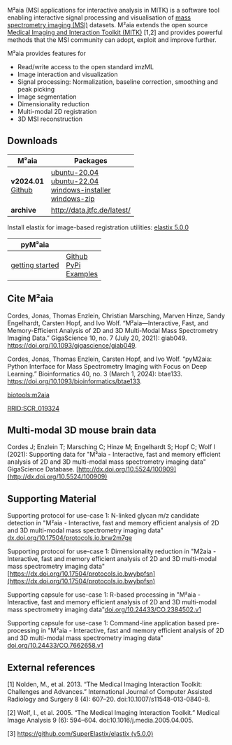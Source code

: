 M²aia (MSI applications for interactive analysis in MITK) is a software tool enabling interactive signal processing and visualisation of [mass spectrometry imaging (MSI)](https://en.wikipedia.org/wiki/Mass_spectrometry_imaging) datasets. M²aia extends the open source [Medical Imaging and Interaction Toolkit (MITK)](https://www.mitk.org) [1,2] and provides powerful methods that the MSI community can adopt, exploit and improve further.

M²aia provides features for

* Read/write access to the open standard imzML
* Image interaction and visualization
* Signal processing: Normalization, baseline correction, smoothing and peak picking
* Image segmentation
* Dimensionality reduction
* Multi-modal 2D registration
* 3D MSI reconstruction

Downloads
---------
[ubuntu2004]: https://github.com/m2aia/m2aia/releases/download/v2024.01/M2aia-v2024.01.1285f33-Ubuntu20.04-linux-x86_64.tar.gz
[ubuntu2204]: https://github.com/m2aia/m2aia/releases/download/v2024.01/M2aia-v2024.01.1285f33-Ubuntu22.04-linux-x86_64.tar.gz
[windows]: https://github.com/m2aia/m2aia/releases/download/v2024.01/M2aia-v2024.01.1285f33-windows-x86_64.exe
[windows-zip]: https://github.com/m2aia/m2aia/releases/download/v2024.01/M2aia-v2024.01.1285f33-windows-x86_64.zip
[pym2aia-github]: https://github.com/m2aia/pym2aia
[pym2aia-pypi]: https://pypi.org/project/m2aia/
[pym2aia-examples]: https://github.com/m2aia/pym2aia-examples
[pym2aia-gettingstarted]: https://m2aia.de/pym2aia.html

|M²aia       |  Packages|
|---         |---      |
| **v2024.01**<br>[Github](https://github.com/m2aia/m2aia/releases/tag/v2024.01)| [ubuntu-20.04][ubuntu2004] <br> [ubuntu-22.04][ubuntu2204] <br> [windows-installer][windows] <br> [windows-zip][windows-zip]| 
| **archive** | http://data.jtfc.de/latest/|

Install elastix for image-based registration utilities: [elastix 5.0.0](https://github.com/SuperElastix/elastix/releases/tag/5.0.0)

|pyM²aia     |  |
|---         |---      |
| [getting started][pym2aia-gettingstarted] | [Github][pym2aia-github] <br> [PyPi][pym2aia-pypi] <br> [Examples][pym2aia-examples]  |


Cite M²aia
----------

Cordes, Jonas, Thomas Enzlein, Christian Marsching, Marven Hinze, Sandy Engelhardt, Carsten Hopf, and Ivo Wolf. “M²aia—Interactive, Fast, and Memory-Efficient Analysis of 2D and 3D Multi-Modal Mass Spectrometry Imaging Data.” GigaScience 10, no. 7 (July 20, 2021): giab049. https://doi.org/10.1093/gigascience/giab049.


Cordes, Jonas, Thomas Enzlein, Carsten Hopf, and Ivo Wolf. “pyM2aia: Python Interface for Mass Spectrometry Imaging with Focus on Deep Learning.” Bioinformatics 40, no. 3 (March 1, 2024): btae133. https://doi.org/10.1093/bioinformatics/btae133.



[biotools:m2aia](https://bio.tools/m2aia) 

[RRID:SCR_019324](https://scicrunch.org/resolver/RRID:SCR_019324)


Multi-modal 3D mouse brain data
------------------------------

Cordes J; Enzlein T; Marsching C; Hinze M; Engelhardt S; Hopf C; Wolf I (2021): Supporting data for "M²aia - Interactive, fast and memory efficient analysis of 2D and 3D multi-modal mass spectrometry imaging data" GigaScience Database. [http://dx.doi.org/10.5524/100909](http://dx.doi.org/10.5524/100909)


Supporting Material
-------------------

Supporting protocol for use-case 1: N-linked glycan m/z candidate detection in "M²aia - Interactive, fast and memory efficient analysis of 2D and 3D multi-modal mass spectrometry imaging data" [dx.doi.org/10.17504/protocols.io.brw2m7ge](http://dx.doi.org/10.17504/protocols.io.brw2m7ge)

Supporting protocol for use-case 1: Dimensionality reduction in "M2aia - Interactive, fast and memory efficient analysis of 2D and 3D multi-modal mass spectrometry imaging data" [https://dx.doi.org/10.17504/protocols.io.bwybpfsn](https://dx.doi.org/10.17504/protocols.io.bwybpfsn)

Supporting capsule for use-case 1: R-based processing in "M²aia - Interactive, fast and memory efficient analysis of 2D and 3D multi-modal mass spectrometry imaging data"[doi.org/10.24433/CO.2384502.v1](https://doi.org/10.24433/CO.2384502.v1)

Supporting capsule for use-case 1: Command-line application based pre-processing in "M²aia - Interactive, fast and memory efficient analysis of 2D and 3D multi-modal mass spectrometry imaging data" [doi.org/10.24433/CO.7662658.v1](https://doi.org/10.24433/CO.7662658.v1)

External references
-------------------

[1] Nolden, M., et al. 2013. “The Medical Imaging Interaction Toolkit: Challenges and Advances.” International Journal of Computer Assisted Radiology and Surgery 8 (4): 607–20. doi:10.1007/s11548-013-0840-8.

[2] Wolf, I., et al. 2005. “The Medical Imaging Interaction Toolkit.” Medical Image Analysis 9 (6): 594–604. doi:10.1016/j.media.2005.04.005.

[3] [https://github.com/SuperElastix/elastix (v5.0.0)](https://github.com/SuperElastix/elastix)
